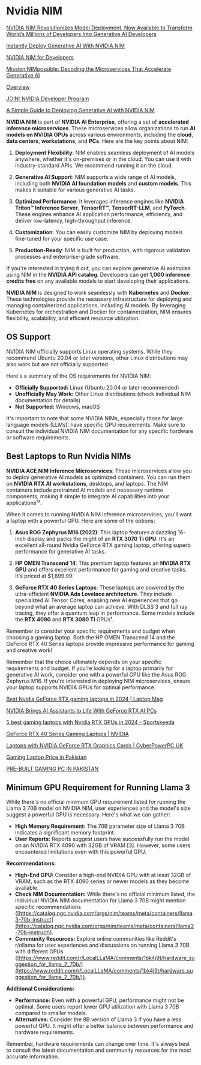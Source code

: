 # Nvidia NIM

[NVIDIA NIM Revolutionizes Model Deployment, Now Available to Transform World’s Millions of Developers Into Generative AI Developers](https://nvidianews.nvidia.com/news/nvidia-nim-model-deployment-generative-ai-developers)

[Instantly Deploy Generative AI With NVIDIA NIM](https://ai.nvidia.com/)

[NVIDIA NIM for Developers](https://developer.nvidia.com/nim)

[Mission NIMpossible: Decoding the Microservices That Accelerate Generative AI](https://blogs.nvidia.com/blog/ai-decoded-NIM/?ncid=so-infl-865671)

[Overview](https://docs.nvidia.com/ai-enterprise/nim-generative-ai/latest/overview.html)

[JOIN: NVIDIA Developer Program](https://developer.nvidia.com/developer-program)

[A Simple Guide to Deploying Generative AI with NVIDIA NIM](https://developer.nvidia.com/blog/a-simple-guide-to-deploying-generative-ai-with-nvidia-nim/)

**NVIDIA NIM** is part of **NVIDIA AI Enterprise**, offering a set of **accelerated inference microservices**. These microservices allow organizations to run **AI models on NVIDIA GPUs** across various environments, including the **cloud**, **data centers**, **workstations**, and **PCs**. Here are the key points about NIM:

1. **Deployment Flexibility**: NIM enables seamless deployment of AI models anywhere, whether it's on-premises or in the cloud. You can use it with industry-standard APIs. We recommend running it on the cloud.

2. **Generative AI Support**: NIM supports a wide range of AI models, including both **NVIDIA AI foundation models** and **custom models**. This makes it suitable for various generative AI tasks.

3. **Optimized Performance**: It leverages inference engines like **NVIDIA Triton™ Inference Server**, **TensorRT™**, **TensorRT-LLM**, and **PyTorch**. These engines enhance AI application performance, efficiency, and deliver low-latency, high-throughput inference.

4. **Customization**: You can easily customize NIM by deploying models fine-tuned for your specific use case.

5. **Production-Ready**: NIM is built for production, with rigorous validation processes and enterprise-grade software.

If you're interested in trying it out, you can explore generative AI examples using NIM in the **NVIDIA API catalog**. Developers can get **1,000 inference credits free** on any available models to start developing their applications. 

**NVIDIA NIM** is designed to work seamlessly with **Kubernetes** and **Docker**. These technologies provide the necessary infrastructure for deploying and managing containerized applications, including AI models. By leveraging Kubernetes for orchestration and Docker for containerization, NIM ensures flexibility, scalability, and efficient resource utilization. 

## OS Support

NVIDIA NIM officially supports Linux operating systems. While they recommend Ubuntu 20.04 or later versions, other Linux distributions may also work but are not officially supported.

Here's a summary of the OS requirements for NVIDIA NIM:

* **Officially Supported:** Linux (Ubuntu 20.04 or later recommended)
* **Unofficially May Work:** Other Linux distributions (check individual NIM documentation for details)
* **Not Supported:** Windows, macOS

It's important to note that some NVIDIA NIMs, especially those for large language models (LLMs), have specific GPU requirements. Make sure to consult the individual NVIDIA NIM documentation for any specific hardware or software requirements.

## Best Laptops to Run Nvidia NIMs

**NVIDIA ACE NIM Inference Microservices**: These microservices allow you to deploy generative AI models as optimized containers. You can run them on **NVIDIA RTX AI workstations**, desktops, and laptops. The NIM containers include pretrained AI models and necessary runtime components, making it simple to integrate AI capabilities into your applications¹³.

When it comes to running NVIDIA NIM inference microservices, you'll want a laptop with a powerful GPU. Here are some of the options:

1. **Asus ROG Zephyrus M16 (2022)**: This laptop features a dazzling 16-inch display and packs the might of an **RTX 3070 Ti GPU**. It's an excellent all-round Nvidia GeForce RTX gaming laptop, offering superb performance for generative AI tasks.

2. **HP OMEN Transcend 14**: This premium laptop features an **NVIDIA RTX GPU** and offers excellent performance for gaming and creative tasks. It's priced at $1,899.99.

3. **GeForce RTX 40 Series Laptops**: These laptops are powered by the ultra-efficient **NVIDIA Ada Lovelace architecture**. They include specialized AI Tensor Cores, enabling new AI experiences that go beyond what an average laptop can achieve. With DLSS 3 and full ray tracing, they offer a quantum leap in performance. Some models include the **RTX 4090** and **RTX 3080 Ti** GPUs¹.

Remember to consider your specific requirements and budget when choosing a gaming laptop. Both the HP OMEN Transcend 14 and the GeForce RTX 40 Series laptops provide impressive performance for gaming and creative work!


Remember that the choice ultimately depends on your specific requirements and budget. If you're looking for a laptop primarily for generative AI work, consider one with a powerful GPU like the Asus ROG Zephyrus M16. If you're interested in deploying NIM microservices, ensure your laptop supports NVIDIA GPUs for optimal performance.

[Best Nvidia GeForce RTX gaming laptops in 2024 | Laptop Mag](https://www.laptopmag.com/best-picks/best-nvidia-geforce-rtx-gaming-laptops)

[NVIDIA Brings AI Assistants to Life With GeForce RTX AI PCs](https://nvidianews.nvidia.com/news/nvidia-brings-ai-assistants-to-life-with-geforce-rtx-ai-pcs)

[5 best gaming laptops with Nvidia RTX GPUs in 2024 - Sportskeeda](https://www.sportskeeda.com/gaming-tech/best-gaming-laptops-nvidia-rtx-gpus-in-2024)

[GeForce RTX 40 Series Gaming Laptops | NVIDIA](https://www.nvidia.com/en-gb/geforce/laptops/)

[Laptops with NVIDIA GeForce RTX Graphics Cards | CyberPowerPC UK](https://www.cyberpowersystem.co.uk/category/laptops/nvidia/)

[Gaming Laptop Price in Pakistan](https://www.paklap.pk/laptops-prices/gaming-laptops.html)

[PRE-BUILT GAMING PC IN PAKISTAN](https://redtech.pk/gaming-pc-price-in-pakistan-pre-built-gaming-pc/)

## Minimum GPU Requirement for Running Llama 3

While there's no official minimum GPU requirement listed for running the Llama 3 70B model on NVIDIA NIM, user experiences and the model's size suggest a powerful GPU is necessary. Here's what we can gather:

* **High Memory Requirement:** The 70B parameter size of Llama 3 70B indicates a significant memory footprint. 
* **User Reports:**  Reports suggest users have successfully run the model on an NVIDIA RTX 4090 with 32GB of VRAM [3]. However, some users encountered limitations even with this powerful GPU.

**Recommendations:**

* **High-End GPU:** Consider a high-end NVIDIA GPU with at least 32GB of VRAM, such as the RTX 4090 series or newer models as they become available.
* **Check NIM Documentation:** While there's no official minimum listed, the individual NVIDIA NIM documentation for Llama 3 70B might mention specific recommendations  ([https://catalog.ngc.nvidia.com/orgs/nim/teams/meta/containers/llama3-70b-instruct](https://catalog.ngc.nvidia.com/orgs/nim/teams/meta/containers/llama3-70b-instruct)).
* **Community Resources:** Explore online communities like Reddit's r/ollama for user experiences and discussions on running Llama 3 70B with different GPUs ([https://www.reddit.com/r/LocalLLaMA/comments/1bk4j9t/hardware_suggestion_for_llama_2_70b/](https://www.reddit.com/r/LocalLLaMA/comments/1bk4j9t/hardware_suggestion_for_llama_2_70b/)).

**Additional Considerations:**

* **Performance:** Even with a powerful GPU, performance might not be optimal. Some users report lower GPU utilization with Llama 3 70B compared to smaller models.
* **Alternatives:** Consider the 8B version of Llama 3 if you have a less powerful GPU. It might offer a better balance between performance and hardware requirements.

Remember, hardware requirements can change over time. It's always best to consult the latest documentation and community resources for the most accurate information.



